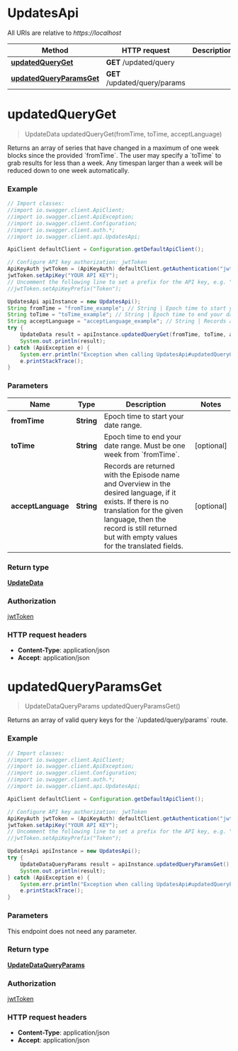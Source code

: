 # UpdatesApi

All URIs are relative to *https://localhost*

Method | HTTP request | Description
------------- | ------------- | -------------
[**updatedQueryGet**](UpdatesApi.md#updatedQueryGet) | **GET** /updated/query | 
[**updatedQueryParamsGet**](UpdatesApi.md#updatedQueryParamsGet) | **GET** /updated/query/params | 


<a name="updatedQueryGet"></a>
# **updatedQueryGet**
> UpdateData updatedQueryGet(fromTime, toTime, acceptLanguage)



Returns an array of series that have changed in a maximum of one week blocks since the provided &#x60;fromTime&#x60;.   The user may specify a &#x60;toTime&#x60; to grab results for less than a week. Any timespan larger than a week will be reduced down to one week automatically.

### Example
```java
// Import classes:
//import io.swagger.client.ApiClient;
//import io.swagger.client.ApiException;
//import io.swagger.client.Configuration;
//import io.swagger.client.auth.*;
//import io.swagger.client.api.UpdatesApi;

ApiClient defaultClient = Configuration.getDefaultApiClient();

// Configure API key authorization: jwtToken
ApiKeyAuth jwtToken = (ApiKeyAuth) defaultClient.getAuthentication("jwtToken");
jwtToken.setApiKey("YOUR API KEY");
// Uncomment the following line to set a prefix for the API key, e.g. "Token" (defaults to null)
//jwtToken.setApiKeyPrefix("Token");

UpdatesApi apiInstance = new UpdatesApi();
String fromTime = "fromTime_example"; // String | Epoch time to start your date range.
String toTime = "toTime_example"; // String | Epoch time to end your date range. Must be one week from `fromTime`.
String acceptLanguage = "acceptLanguage_example"; // String | Records are returned with the Episode name and Overview in the desired language, if it exists. If there is no translation for the given language, then the record is still returned but with empty values for the translated fields.
try {
    UpdateData result = apiInstance.updatedQueryGet(fromTime, toTime, acceptLanguage);
    System.out.println(result);
} catch (ApiException e) {
    System.err.println("Exception when calling UpdatesApi#updatedQueryGet");
    e.printStackTrace();
}
```

### Parameters

Name | Type | Description  | Notes
------------- | ------------- | ------------- | -------------
 **fromTime** | **String**| Epoch time to start your date range. |
 **toTime** | **String**| Epoch time to end your date range. Must be one week from &#x60;fromTime&#x60;. | [optional]
 **acceptLanguage** | **String**| Records are returned with the Episode name and Overview in the desired language, if it exists. If there is no translation for the given language, then the record is still returned but with empty values for the translated fields. | [optional]

### Return type

[**UpdateData**](UpdateData.md)

### Authorization

[jwtToken](../README.md#jwtToken)

### HTTP request headers

 - **Content-Type**: application/json
 - **Accept**: application/json

<a name="updatedQueryParamsGet"></a>
# **updatedQueryParamsGet**
> UpdateDataQueryParams updatedQueryParamsGet()



Returns an array of valid query keys for the &#x60;/updated/query/params&#x60; route.

### Example
```java
// Import classes:
//import io.swagger.client.ApiClient;
//import io.swagger.client.ApiException;
//import io.swagger.client.Configuration;
//import io.swagger.client.auth.*;
//import io.swagger.client.api.UpdatesApi;

ApiClient defaultClient = Configuration.getDefaultApiClient();

// Configure API key authorization: jwtToken
ApiKeyAuth jwtToken = (ApiKeyAuth) defaultClient.getAuthentication("jwtToken");
jwtToken.setApiKey("YOUR API KEY");
// Uncomment the following line to set a prefix for the API key, e.g. "Token" (defaults to null)
//jwtToken.setApiKeyPrefix("Token");

UpdatesApi apiInstance = new UpdatesApi();
try {
    UpdateDataQueryParams result = apiInstance.updatedQueryParamsGet();
    System.out.println(result);
} catch (ApiException e) {
    System.err.println("Exception when calling UpdatesApi#updatedQueryParamsGet");
    e.printStackTrace();
}
```

### Parameters
This endpoint does not need any parameter.

### Return type

[**UpdateDataQueryParams**](UpdateDataQueryParams.md)

### Authorization

[jwtToken](../README.md#jwtToken)

### HTTP request headers

 - **Content-Type**: application/json
 - **Accept**: application/json

